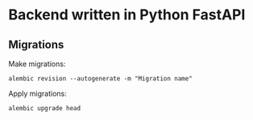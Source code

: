 # Backend written in Python FastAPI

## Migrations

Make migrations:

`alembic revision --autogenerate -m "Migration name"`

Apply migrations:

`alembic upgrade head`
